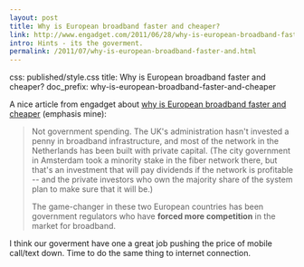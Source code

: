 ```yaml
---
layout: post
title: Why is European broadband faster and cheaper?
link: http://www.engadget.com/2011/06/28/why-is-european-broadband-faster-and-cheaper-blame-the-governme/
intro: Hints - its the goverment.
permalink: /2011/07/why-is-european-broadband-faster-and.html 
---
```

css: published/style.css
title: Why is European broadband faster and cheaper?
doc_prefix: why-is-european-broadband-faster-and-cheaper
 
A nice article from engadget about [why is European broadband faster and 
cheaper][] (emphasis mine):

> Not government spending. The UK's administration hasn't invested a penny in 
> broadband infrastructure, and most of the network in the Netherlands has been 
> built with private capital. (The city government in Amsterdam took a minority 
> stake in the fiber network there, but that's an investment that will pay 
> dividends if the network is profitable -- and the private investors who own 
> the majority share of the system plan to make sure that it will be.)
> 
> The game-changer in these two European countries has been government 
> regulators who have **forced more competition** in the market for broadband.

I think our goverment have one a great job pushing the price of mobile 
call/text down. Time to do the same thing to internet connection.

[why is European broadband faster and cheaper]: http://www.engadget.com/2011/06/28/why-is-european-broadband-faster-and-cheaper-blame-the-governme/
